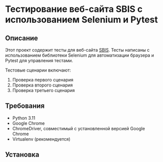 # Тестирование веб-сайта SBIS с использованием Selenium и Pytest

## Описание

Этот проект содержит тесты для веб-сайта [SBIS](https://sbis.ru/). Тесты написаны с использованием библиотеки Selenium для автоматизации браузера и Pytest для управления тестами.

Тестовые сценарии включают:

1. Проверка первого сценария
2. Проверка второго сценария
3. Проверка третьего сценария

## Требования

- Python 3.11
- Google Chrome
- ChromeDriver, совместимый с установленной версией Google Chrome
- Virtualenv (рекомендуется)

## Установка



